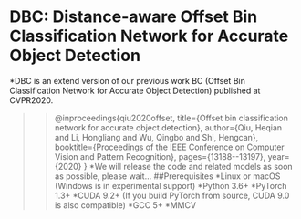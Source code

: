 # DBC: Distance-aware Offset Bin Classification Network for Accurate Object Detection
*DBC is an extend version of our previous work BC (Offset Bin Classification Network for Accurate Object Detection) published at CVPR2020.
>>@inproceedings{qiu2020offset,
	title={Offset bin classification network for accurate object detection},
	author={Qiu, Heqian and Li, Hongliang and Wu, Qingbo and Shi, Hengcan},
	booktitle={Proceedings of the IEEE Conference on Computer Vision and Pattern Recognition},
	pages={13188--13197},
	year={2020}
}
*We will release the code and related models as soon as possible, please wait...
##Prerequisites
*Linux or macOS (Windows is in experimental support)
*Python 3.6+
*PyTorch 1.3+
*CUDA 9.2+ (If you build PyTorch from source, CUDA 9.0 is also compatible)
*GCC 5+
*MMCV
